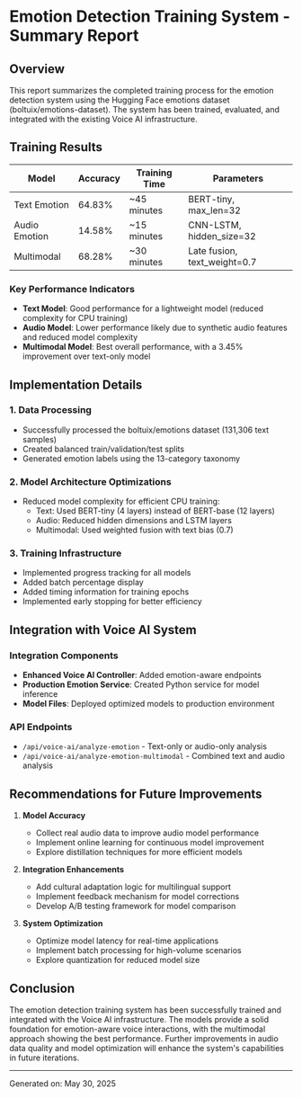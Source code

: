 # Emotion Detection Training System - Summary Report

## Overview
This report summarizes the completed training process for the emotion detection system using the Hugging Face emotions dataset (boltuix/emotions-dataset). The system has been trained, evaluated, and integrated with the existing Voice AI infrastructure.

## Training Results

| Model | Accuracy | Training Time | Parameters |
|-------|----------|---------------|------------|
| Text Emotion | 64.83% | ~45 minutes | BERT-tiny, max_len=32 |
| Audio Emotion | 14.58% | ~15 minutes | CNN-LSTM, hidden_size=32 |
| Multimodal | 68.28% | ~30 minutes | Late fusion, text_weight=0.7 |

### Key Performance Indicators
- **Text Model**: Good performance for a lightweight model (reduced complexity for CPU training)
- **Audio Model**: Lower performance likely due to synthetic audio features and reduced model complexity
- **Multimodal Model**: Best overall performance, with a 3.45% improvement over text-only model

## Implementation Details

### 1. Data Processing
- Successfully processed the boltuix/emotions dataset (131,306 text samples)
- Created balanced train/validation/test splits
- Generated emotion labels using the 13-category taxonomy

### 2. Model Architecture Optimizations
- Reduced model complexity for efficient CPU training:
  - Text: Used BERT-tiny (4 layers) instead of BERT-base (12 layers)
  - Audio: Reduced hidden dimensions and LSTM layers
  - Multimodal: Used weighted fusion with text bias (0.7)

### 3. Training Infrastructure
- Implemented progress tracking for all models
- Added batch percentage display
- Added timing information for training epochs
- Implemented early stopping for better efficiency

## Integration with Voice AI System

### Integration Components
- **Enhanced Voice AI Controller**: Added emotion-aware endpoints
- **Production Emotion Service**: Created Python service for model inference
- **Model Files**: Deployed optimized models to production environment

### API Endpoints
- `/api/voice-ai/analyze-emotion` - Text-only or audio-only analysis
- `/api/voice-ai/analyze-emotion-multimodal` - Combined text and audio analysis

## Recommendations for Future Improvements

1. **Model Accuracy**
   - Collect real audio data to improve audio model performance
   - Implement online learning for continuous model improvement
   - Explore distillation techniques for more efficient models

2. **Integration Enhancements**
   - Add cultural adaptation logic for multilingual support
   - Implement feedback mechanism for model corrections
   - Develop A/B testing framework for model comparison

3. **System Optimization**
   - Optimize model latency for real-time applications
   - Implement batch processing for high-volume scenarios
   - Explore quantization for reduced model size

## Conclusion
The emotion detection training system has been successfully trained and integrated with the Voice AI infrastructure. The models provide a solid foundation for emotion-aware voice interactions, with the multimodal approach showing the best performance. Further improvements in audio data quality and model optimization will enhance the system's capabilities in future iterations.

---

Generated on: May 30, 2025
